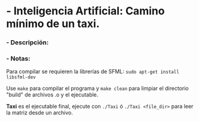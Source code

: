 # - Inteligencia Artificial: Camino mínimo de un taxi.

### - Descripción:

### - Notas:

Para compilar se requieren la librerías de SFML:
`sudo apt-get install libsfml-dev`

Use `make` para compilar el programa y `make clean` para limpiar el directorio "build" de archivos .o y el ejecutable.

**Taxi** es el ejecutable final, ejecute con `./Taxi` ó `./Taxi <file_dir>` para leer la matriz desde un archivo.